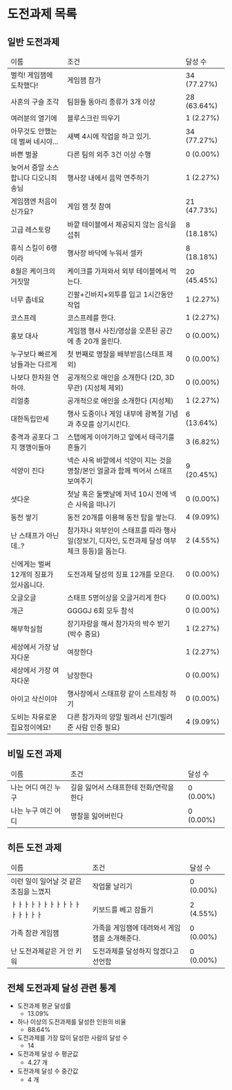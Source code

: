 # 도전과제 목록

## 일반 도전과제

<table>
  <thead>
    <tr>
      <td>이름</td>
      <td>조건</td>
      <td>달성 수</td>
    </tr>
  </thead>
  <tbody>
    <tr>
      <td>벌컥! 게임잼에 도착했다!</td>
      <td>게임잼 참가</td>
      <td>34 (77.27%)</td>
    </tr>
    <tr>
      <td>사혼의 구슬 조각</td>
      <td>팀원들 동아리 종류가 3개 이상</td>
      <td>28 (63.64%)</td>
    </tr>
    <tr>
      <td>여러분의 열기에</td>
      <td>블루스크린 띄우기</td>
      <td>1 (2.27%)</td>
    </tr>
    <tr>
      <td>아무것도 안했는데 벌써 네시야...</td>
      <td>새벽 4시에 작업을 하고 있기.</td>
      <td>34 (77.27%)</td>
    </tr>
    <tr>
      <td>바쁜 벌꿀</td>
      <td>다른 팀의 외주 3건 이상 수행</td>
      <td>0 (0.00%)</td>
    </tr>
    <tr>
      <td>늦어서 증말 소스합니다 디오니죄송님</td>
      <td>행사장 내에서 음악 연주하기</td>
      <td>1 (2.27%)</td>
    </tr>
    <tr>
      <td>게임잼엔 처음이신가요?</td>
      <td>게임 잼 첫 참여</td>
      <td>21 (47.73%)</td>
    </tr>
    <tr>
      <td>고급 레스토랑</td>
      <td>바깥 테이블에서 제공되지 않는 음식을 섭취</td>
      <td>8 (18.18%)</td>
    </tr>
    <tr>
      <td>휴식 스킬이 6랭이라</td>
      <td>행사장 바닥에 누워서 셀카</td>
      <td>8 (18.18%)</td>
    </tr>
    <tr>
      <td>8월은 케이크의 거짓말</td>
      <td>케이크를 가져와서 외부 테이블에서 먹는다.</td>
      <td>20 (45.45%)</td>
    </tr>
    <tr>
      <td>너무 춥네요</td>
      <td>긴팔+긴바지+외투를 입고 1시간동안 작업</td>
      <td>1 (2.27%)</td>
    </tr>
    <tr>
      <td>코스프레</td>
      <td>코스프레를 한다.</td>
      <td>1 (2.27%)</td>
    </tr>
    <tr>
      <td>홍보 대사</td>
      <td>게임잼 행사 사진/영상을 오픈된 공간에 총 20개 올린다.</td>
      <td>0 (0.00%)</td>
    </tr>
    <tr>
      <td>누구보다 빠르게 남들과는 다르게</td>
      <td>첫 번째로 명찰을 배부받음(스태프 제외)</td>
      <td>0 (0.00%)</td>
    </tr>
    <tr>
      <td>나보다 한차원 연하야.</td>
      <td>공개적으로 애인을 소개한다 (2D, 3D 무관) (지성체 제외)</td>
      <td>0 (0.00%)</td>
    </tr>
    <tr>
      <td>리얼충</td>
      <td>공개적으로 애인을 소개한다 (지성체)</td>
      <td>1 (2.27%)</td>
    </tr>
    <tr>
      <td>대한독립만세</td>
      <td>행사 도중이나 게임 내부에 광복절 기념과 추모를 상기시킨다.</td>
      <td>6 (13.64%)</td>
    </tr>
    <tr>
      <td>충격과 공포다 그지 깽깽이들아</td>
      <td>스탭에게 이야기하고 앞에서 태극기를 흔들기</td>
      <td>3 (6.82%)</td>
    </tr>
    <tr>
      <td>석양이 진다</td>
      <td>넥슨 사옥 바깥에서 석양이 지는 것을 명찰/본인 얼굴과 함께 찍어서 스태프 보여주기</td>
      <td>9 (20.45%)</td>
    </tr>
    <tr>
      <td>셧다운</td>
      <td>첫날 혹은 둘쨋날에 저녁 10시 전에 넥슨 사옥을 떠나기</td>
      <td>0 (0.00%)</td>
    </tr>
    <tr>
      <td>동전 쌓기</td>
      <td>동전 20개를 이용해 동전 탑을 쌓는다.</td>
      <td>4 (9.09%)</td>
    </tr>
    <tr>
      <td>난 스태프가 아닌데..?</td>
      <td>참가자나 외부인이 스태프를 따라 행사 일(장보기, 디자인, 도전과제 달성 여부 체크 등등)을 돕는다.</td>
      <td>2 (4.55%)</td>
    </tr>
    <tr>
      <td>신에게는 벌써 12개의 징표가 있사옵니다.</td>
      <td>도전과제 달성의 징표 12개를 모은다.</td>
      <td>0 (0.00%)</td>
    </tr>
    <tr>
      <td>오글오글</td>
      <td>스태프 5명이상을 오글거리게 한다</td>
      <td>0 (0.00%)</td>
    </tr>
    <tr>
      <td>개근</td>
      <td>GGGGJ 6회 모두 참석</td>
      <td>0 (0.00%)</td>
    </tr>
    <tr>
      <td>해부학실험</td>
      <td>장기자랑을 해서 참가자의 박수 받기(박수 중요)</td>
      <td>1 (2.27%)</td>
    </tr>
    <tr>
      <td>세상에서 가장 남자다운</td>
      <td>여장한다</td>
      <td>1 (2.27%)</td>
    </tr>
    <tr>
      <td>세상에서 가장 여자다운</td>
      <td>남장한다</td>
      <td>0 (0.00%)</td>
    </tr>
    <tr>
      <td>아이고 삭신이야</td>
      <td>행사장에서 스태프랑 같이 스트레칭 하기</td>
      <td>0 (0.00%)</td>
    </tr>
    <tr>
      <td>도비는 자유로운 집요정이에요!</td>
      <td>다른 참가자의 양말 빌려서 신기(빌려준 사람 인증 필요)</td>
      <td>4 (9.09%)</td>
    </tr>
  </tbody>
</table>

## 비밀 도전 과제

<table>
  <thead>
    <tr>
      <td>이름</td>
      <td>조건</td>
      <td>달성 수</td>
    </tr>
  </thead>
  <tbody>
    <tr>
      <td>나는 어디 여긴 누구</td>
      <td>길을 잃어서 스태프한테 전화/연락을 한다</td>
      <td>0 (0.00%)</td>
    </tr>
    <tr>
      <td>나는 누구 여긴 어디</td>
      <td>명찰을 잃어버린다</td>
      <td>0 (0.00%)</td>
    </tr>
  </tbody>
</table>

## 히든 도전 과제
<table>
  <thead>
    <tr>
      <td>이름</td>
      <td>조건</td>
      <td>달성 수</td>
    </tr>
  </thead>
  <tbody>
    <tr>
      <td>이런 일이 일어날 것 같은 조짐을 느꼈지</td>
      <td>작업물 날리기</td>
      <td>0 (0.00%)</td>
    </tr>
    <tr>
      <td>ㅏㅏㅏㅏㅏㅏㅏㅏㅏㅏㅏㅏㅏㅏㅏㅏ</td>
      <td>키보드를 베고 잠들기</td>
      <td>2 (4.55%)</td>
    </tr>
    <tr>
      <td>가족 참관 게임잼</td>
      <td>가족을 게임잼에 데려와서 게임잼을 소개해준다.</td>
      <td>0 (0.00%)</td>
    </tr>
    <tr>
      <td>난 도전과제같은 거 안 키워</td>
      <td>도전과제를 달성하지 않겠다고 선언함</td>
      <td>0 (0.00%)</td>
    </tr>
  </tbody>
</table>

## 전체 도전과제 달성 관련 통계

* 도전과제 평균 달성률
  * 13.09%
* 하나 이상의 도전과제를 달성한 인원의 비율
  * 88.64%
* 도전과제를 가장 많이 달성한 사람의 달성 수
  * 14
* 도전과제 달성 수 평균값
  * 4.27 개
* 도전과제 달성 수 중간값
  * 4 개
